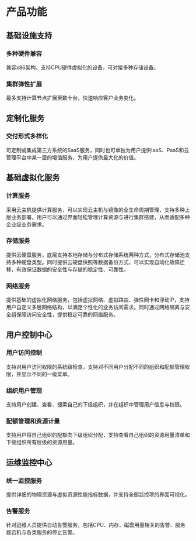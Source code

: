 # 产品功能

## 基础设施支持

### 多种硬件兼容

兼容x86架构、支持CPU硬件虚拟化的设备，可对接多种存储设备。

### 集群弹性扩展

最多支持计算节点扩展至数十台，快速响应客户业务变化。



## 定制化服务

### 交付形式多样化

可定制或集成第三方系统的SaaS服务，同时也可单独为用户提供IaaS、PaaS和云管理平台中某一层的增值服务，为用户提供最大化的价值。



## 基础虚拟化服务

### 计算服务

采用云主机提供计算服务，可以实现云主机与镜像的全生命周期管理，支持多种上层业务部署。用户可以通过界面轻松管理计算资源与进行集群搭建，从而适配多种企业级业务需求。

### 存储服务

提供云硬盘服务，底层支持本地存储与分布式存储系统两种方式，分布式存储池支持多种硬盘类型。同时提供云硬盘快照等数据备份方式，可以实现自动化故障迁移，有效保证数据的安全性与存储的稳定性、可靠性。

### 网络服务

提供基础的虚拟化网络服务，包括虚拟网络、虚拟路由、弹性网卡和浮动IP，支持用户自定义多层网络结构，以满足个性化的业务访问需求。同时通过网络隔离与安全组保障访问安全性，提供稳定可靠的网络服务。



## 用户控制中心

### 用户访问控制

支持对用户访问权限的系统级检查，支持对不同用户分配不同的组织和配额管理权限，并显示不同的一级菜单。

### 组织用户管理

支持用户创建、查看、搜索自己的下级组织，并在组织中管理用户信息与权限。

### 配额管理和资源计量

支持用户将自己组织的配额向下级组织分配，支持查看自己组织的资源用量清单和下级组织所有层级的资源用量。



## 运维监控中心

### 统一监控服务

提供详细的物理资源与虚拟资源性能指标数据，并支持全部监控项的界面可视化。

### 告警服务

针对运维人员提供自动告警服务，包括CPU、内存、磁盘用量相关的告警、服务器宕机与各类服务的停止告警。